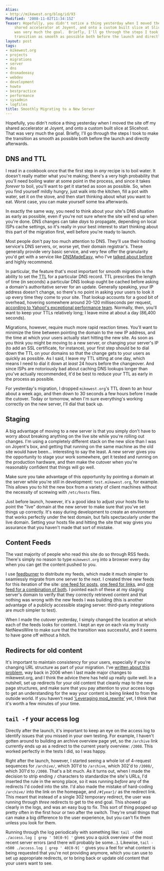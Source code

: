 ```yaml
---
Alias:
- http://mikewest.org/blog/id/93
Modified: '2008-11-02T11:34:15Z'
Teaser: Hopefully, you didn't notice a thing yesterday when I moved the site off my
    shared accelerator at Joyent, and onto a custom built slice at Slicehost.  That
    was very much the goal.  Briefly, I'll go through the steps I took to make the
    transition as smooth as possible both before the launch and directly afterwards.
layout: post
tags:
- mikewest.org
- projects
- migrations
- server
- dns
- dnsmadeeasy
- webdev
- development
- howto
- bestpractice
- performance
- sysadmin
- logfiles
title: Smoothly Migrating to a New Server
---
```

Hopefully, you didn't notice a thing yesterday when I moved the site off my shared accelerator at Joyent, and onto a custom built slice at Slicehost.  That was very much the goal.  Briefly, I'll go through the steps I took to make the transition as smooth as possible both before the launch and directly afterwards.

## DNS and TTL ##

I read in a cookbook once that the first step in _any_ recipe is to boil water.  It doesn't really matter what you're making; there's a very high probability that you'll need boiling water at some point in the process, and since it takes _forever_ to boil, you'll want to get it started as soon as possible.  So, when you find yourself mildly hungry, just walk into the kitchen, fill a pot with water, set it on the stove, and then start thinking about what you want to eat.  Worst case, you can make yourself some tea afterwards.

In exactly the same way, you need to think about your site's DNS situation as early as possible, even if you're not sure where the site will end up when you're done.  DNS changes can take _days_ to propagate, depending on local ISPs cache settings, so it's really in your best interest to start thinking about this part of the migration first, well before you're ready to launch.

Most people don't pay too much attention to DNS.  They'll use their hosting service's DNS servers, or, worse yet, their domain registrar's.  These generally provide very basic service, and very few offer the granularity you'd get with a service like [DNSMadeEasy][], who I've [talked about before][iseasy] and highly recommend.

In particular, the feature that's most important for smooth migration is the ability to set the <abbr title="Time to Live">TTL</abbr> for a particular DNS record.  TTL prescribes the length of time (in seconds) a particular DNS lookup ought be cached before asking a domain's authoritative server for an update.  Generally speaking, your IP address doesn't change, so there's no point in asking your users to look it up every time they come to your site.  That lookup accounts for a good bit of overhead, hovering somewhere around 20-120 milliseconds per request, [according to Yahoo!'s exceptional performance team][dnsperformance].  Normally, then, you'll want to keep your TTLs relatively long; I leave mine at about a day (86,400 seconds).

Migrations, however, require much more rapid reaction times.  You'll want to minimize the time between pointing the domain to the new IP address, and the time at which your users actually start hitting the new site.  As soon as you think you might be moving to a new server, or changing your server's IP (to add an SSL certificate, for instance), your first step should be to dial down the TTL on your domains so that the change gets to your users as quickly as possible.  As I said, I leave my TTL sitting at one day, which means I need to dial it down at _least_ 24 hours before the changeover.  And since ISPs are notoriously bad about caching DNS lookups longer than you've actually recommended, it'd be best to reduce your TTL as early in the process as possible.

For yesterday's migration, I dropped `mikewest.org`'s TTL down to an hour about a week ago, and then down to 30 seconds a few hours before I made the cutover.  Today or tomorrow, when I'm sure everything's working correctly on the new server, I'll dial that back up.

[DNSMadeEasy]:  http://dnsmadeeasy.com/
[iseasy]:       /2007/12/dns-made-easy-is-actually-pretty-easy  "Mike West: 'DNS Made Easy is actually pretty easy'"
[dnsperformance]: http://developer.yahoo.com/performance/rules.html#dns_lookups

## Staging ##

A big advantage of moving to a new server is that you simply don't have to worry about breaking anything on the live site while you're rolling out changes.  I'm using a completely different stack on the new slice than I was on Joyent's box, and getting that running on the same machine as the old site would have been... interesting to say the least.  A new server gives you the opportunity to stage your work somewhere, get it tested and running on the production hardware, and then make the cutover when you're reasonably confident that things will go well.

Make sure you take advantage of this opportunity by pointing a domain at the server while you're still in development: `test.mikewest.org`, for example.  This allows you to hit the new box from a variety of client machines without the necessity of screwing with `/etc/hosts` files.

Just before launch, however, it's a good idea to adjust your hosts file to point the "live" domain at the new server to make sure that you've set things up correctly.  It's easy during development to create an environment that works perfectly under the test domain, but fails spectacularly under the live domain.  Setting your hosts file and hitting the site that way gives you assurance that you haven't made that sort of mistake.

## Content Feeds ##

The vast majority of people who read this site do so through RSS feeds.  There's simply no reason to type `mikewest.org` into a browser every day when you can get the content pushed to you.

I use [feedburner][] to distribute my feeds, which made it much simpler to seamlessly migrate from one server to the next.  I created three new feeds for this iteration of the site: [one feed for posts][postfeed], [one feed for links][linkfeed], and [one feed for a combination of both][bothfeed].  I pointed each of these at my staging server's domain to verify that they correctly retrieved content and that nothing was wrong with the new feeds I was building (this is another advantage of a publicly accessible staging server: third-party integrations are _much_ simpler to test).

When I made the cutover yesterday, I simply changed the location at which each of the feeds looks for content.  I kept an eye on each via my trusty NetNewsWire to make sure that the transition was successful, and it seems to have gone off without a hitch.

[postfeed]: http://feeds.mikewest.org/just_posts
[linkfeed]: http://feeds.mikewest.org/just_links
[bothfeed]: http://feeds.mikewest.org/omg_everything_ever
[feedburner]: http://www.feedburner.com/

## Redirects for old content ##

It's important to maintain consistency for your users, especially if you're changing URL structure as part of your migration.  I've [written about this problem][modrewrite], way back in 2006 when I last made major changes to mikewest.org, and I think the advice there has held up really quite well.  In a nutshell, set up redirects for your old content that cleanly map to the new page structures, and make sure that you pay attention to your access logs to get an understanding for the way your content is being linked to from the outside world.  If you haven't read ['Leveraging mod_rewrite'][modrewrite] yet, I think that it's worth a few minutes of your time.

[modrewrite]: /2006/05/leveraging-modrewrite

## `tail -f` your access log ##

Directly after the launch, it's important to keep an eye on the access log to identify issues that you missed in your own testing.  For example, I haven't gotten around to building an archive overview page yet, so the `/archive` link currently ends up as a redirect to the current yearly overview: `/2008`.  This worked perfectly in the tests I did, so I was happy.

Right after the launch, however, I started seeing a whole lot of 4-request sequences for `/archive/`, which 301'd to `/archive`, which 302'd to `/2008/`, which 301'd to `/2008`.  That's a bit much.  As it turns out, when I made the decision to strip ending `/` characters to standardize the site's URLs, I'd inserted the rule in the wrong place, so it was running _before_ any of the redirects I'd coded into the site.  I'd also made the mistake of hard-coding `/archive/` into the link on the homepage, and `/#{year}/` as the redirect link.  This meant that instead of a single 302 temporary redirect, the user was running through _three_ redirects to get to the end goal.  This showed up clearly in the logs, and was an easy bug to fix.  This sort of thing popped up pretty often in the first hour or two after the switch.  They're small things that can make a big difference to the user experience, but you can't fix them unless you look for them.

Running through the log periodically with something like: `tail -n500 ./access.log | grep ' 50[0-9] '` gives you a quick overview of the most recent server errors (and there will probably be some...).  Likewise, `tail -n500 ./access.log | grep ' 40[0-9] '` gives you a feel for what content is being requested that you're not providing anymore, which you can use to set up appropriate redirects, or to bring back or update old content that your users want to see.